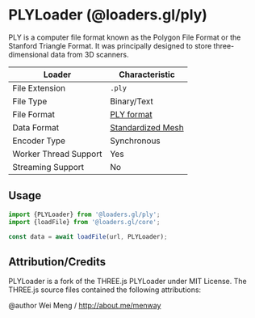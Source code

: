 # PLYLoader (@loaders.gl/ply)

PLY is a computer file format known as the Polygon File Format or the Stanford Triangle Format. It was principally designed to store three-dimensional data from 3D scanners.

| Loader                | Characteristic                                                        |
| --------------------- | --------------------------------------------------------------------- |
| File Extension        | `.ply`                                                                |
| File Type             | Binary/Text                                                           |
| File Format           | [PLY format](<https://en.wikipedia.org/wiki/PLY_(file_format)>)       |
| Data Format           | [Standardized Mesh](docs/api-reference/mesh-loaders/category-mesh.md) |
| Encoder Type          | Synchronous                                                           |
| Worker Thread Support | Yes                                                                   |
| Streaming Support     | No                                                                    |

## Usage

```js
import {PLYLoader} from '@loaders.gl/ply';
import {loadFile} from '@loaders.gl/core';

const data = await loadFile(url, PLYLoader);
```

## Attribution/Credits

PLYLoader is a fork of the THREE.js PLYLoader under MIT License. The THREE.js source files contained the following attributions:

@author Wei Meng / http://about.me/menway
